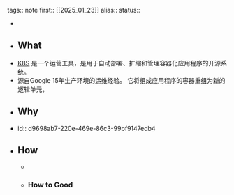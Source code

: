tags:: note
first:: [[2025_01_23]]
alias:: 
status::

-
- ## What
- [K8S](https://kubernetes.io/zh-cn/)  是一个运营工具，是用于自动部署、扩缩和管理容器化应用程序的开源系统。
- 源自Google 15年生产环境的运维经验。 它将组成应用程序的容器重组为新的逻辑单元，
- ## Why
- id:: d9698ab7-220e-469e-86c3-99bf9147edb4
- ## How
	-
	- ### How to Good